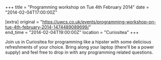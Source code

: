 +++
title = "Programming workshop on Tue 4th February 2014"
date = "2014-02-04T17:00:00Z"

[extra]
original = "https://uwcs.co.uk/events/programming-workshop-on-tue-4th-february-2014-1474489089699/"    
end_time = "2014-02-04T19:00:00Z"
location = "Curiositea"
+++

Join us in Curiositea for programming like a hipster with some delicious refreshments of your choice. Bring along your laptop (there'll be a power supply) and feel free to drop in with any programming related questions.

